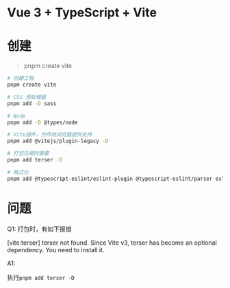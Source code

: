 # Vue 3 + TypeScript + Vite

# 创建

> pnpm create vite

```bash
# 创建工程
pnpm create vite

# CSS 预处理器
pnpm add -D sass

# Node
pnpm add -D @types/node

# Vite插件，为传统浏览器提供支持
pnpm add @vitejs/plugin-legacy -D

# 打包压缩时需要
pnpm add terser -D

# 格式化
pnpm add @typescript-eslint/eslint-plugin @typescript-eslint/parser eslint eslint-config-prettier eslint-plugin-prettier -D
```

# 问题

Q1: 打包时，有如下报错

[vite:terser] terser not found. Since Vite v3, terser has become an optional dependency. You need to install it.

A1:

执行`pnpm add terser -D`
